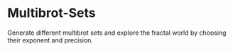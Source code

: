 # Multibrot-Sets
Generate different multibrot sets and explore the fractal world by choosing their exponent and precision.
